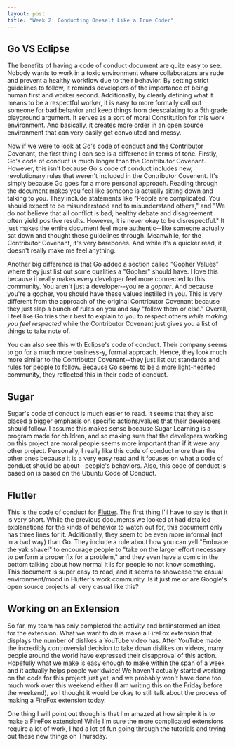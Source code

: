 ```yaml
---
layout: post
title: "Week 2: Conducting Oneself Like a True Coder"
---
```


## Go VS Eclipse

The benefits of having a code of conduct document are quite easy to see. Nobody wants to work in a toxic environment where collaborators are rude and prevent a healthy workflow due to their behavior. By setting strict guidelines to follow, it reminds developers of the importance of being human first and worker second. Additionally, by clearly defining what it means to be a respectful worker, it is easy to more formally call out someone for bad behavior and keep things from deescalating to a 5th grade playground argument. It serves as a sort of moral Constitution for this work environment. And basically, it creates more order in an open source environment that can very easily get convoluted and messy. 

Now if we were to look at Go's code of conduct and the Contributor Covenant, the first thing I can see is a difference in terms of tone. Firstly, Go's code of conduct is much longer than the Contributor Covenant. However, this isn't because Go's code of conduct includes new, revolutionary rules that weren't included in the Contributor Covenent. It's simply because Go goes for a more personal approach. Reading through the document makes you feel like someone is actually sitting down and talking to you. They include statements like "People are complicated. You should expect to be misunderstood and to misunderstand others," and "We do not believe that all conflict is bad; healthy debate and disagreement often yield positive results. However, it is never okay to be disrespectful." It just makes the entire document feel more authentic--like someone actually sat down and thought these guidelines through. Meanwhile, for the Contributor Covenant, it's very barebones. And while it's a quicker read, it doesn't really make me feel anything. 

Another big difference is that Go added a section called "Gopher Values" where they just list out some qualities a "Gopher" should have. I love this because it really makes every developer feel more connected to this community. You aren't just a developer--you're a *gopher*. And because you're a gopher, you should have these values instilled in you. This is very different from the approach of the original Contributor Covenant because they just slap a bunch of rules on you and say "follow them or else." Overall, I feel like Go tries their best to explain to you to respect others *while making you feel respected* while the Contributor Covenant just gives you a list of things to take note of. 

You can also see this with Eclipse's code of conduct. Their company seems to go for a much more business-y, formal approach. Hence, they look much more similar to the Contributor Covenant--they just list out standards and rules for people to follow. Because Go seems to be a more light-hearted community, they reflected this in their code of conduct. 

## Sugar

Sugar's code of conduct is much easier to read. It seems that they also placed a bigger emphasis on specific actions/values that their developers should follow. I assume this makes sense because Sugar Learning is a program made for children, and so making sure that the developers working on this project are moral people seems more important than if it were any other project. Personally, I really like this code of conduct more than the other ones because it is a very easy read and it focuses on what a code of conduct should be about--people's behaviors. Also, this code of conduct is based on is based on the Ubuntu Code of Conduct. 

## Flutter

This is the code of conduct for [Flutter](https://github.com/flutter/flutter/blob/master/CODE_OF_CONDUCT.md#:~:text=sloc). The first thing I'll have to say is that it is very short. While the previous documents we looked at had detailed explanations for the kinds of behavior to watch out for, this document only has three lines for it. Additionally, they seem to be even more informal (not in a bad way) than Go. They include a rule about how you can yell "Embrace the yak shave!" to encourage people to "take on the larger effort necessary to perform a proper fix for a problem," and they even have a comic in the bottom talking about how normal it is for people to not know something. This document is super easy to read, and it seems to showcase the casual environment/mood in Flutter's work community. Is it just me or are Google's open source projects all very casual like this?

## Working on an Extension

So far, my team has only completed the activity and brainstormed an idea for the extension. What we want to do is make a FireFox extension that displays the number of dislikes a YouTube video has. After YouTube made the incredibly controversial decision to take down dislikes on videos, many people around the world have expressed their disapproval of this action. Hopefully what we make is easy enough to make within the span of a week and it actually helps people worldwide! We haven't actually started working on the code for this project just yet, and we probably won't have done too much work over this weekend either (I am writing this on the Friday before the weekend), so I thought it would be okay to still talk about the process of making a FireFox extension today. 

One thing I will point out though is that I'm amazed at how simple it is to make a FireFox extension! While I'm sure the more complicated extensions require a lot of work, I had a lot of fun going through the tutorials and trying out these new things on Thursday. 
